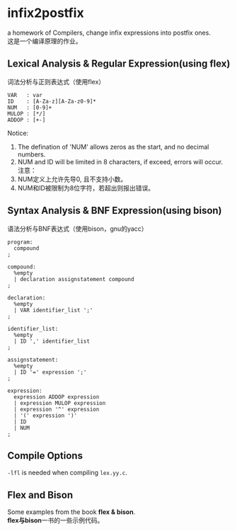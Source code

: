 # infix2postfix
a homework of Compilers, change infix expressions into postfix ones.  
这是一个编译原理的作业。  

## Lexical Analysis & Regular Expression(using flex)
词法分析与正则表达式（使用flex）  
```
VAR   : var
ID    : [A-Za-z][A-Za-z0-9]*
NUM   : [0-9]+
MULOP : [*/]
ADDOP : [+-]
```
Notice:  
1. The defination of 'NUM' allows zeros as the start, and no decimal numbers.  
2. NUM and ID will be limited in 8 characters, if exceed, errors will occur.  
注意：  
1. NUM定义上允许先导0, 且不支持小数。  
2. NUM和ID被限制为8位字符，若超出则报出错误。  

## Syntax Analysis & BNF Expression(using bison)
语法分析与BNF表达式（使用bison，gnu的yacc）  
```
program:
  compound
;

compound:
  %empty
  | declaration assignstatement compound
;

declaration:
  %empty
  | VAR identifier_list ';'
;

identifier_list:
  %empty
  | ID ',' identifier_list
;

assignstatement:
  %empty
  | ID '=' expression ';'
;

expression:
  expression ADDOP expression
  | expression MULOP expression
  | expression '^' expression
  | '(' expression ')'
  | ID
  | NUM
;
```

## Compile Options
`-lfl` is needed when compiling `lex.yy.c`.

## Flex and Bison
Some examples from the book **flex & bison**.  
**flex与bison**一书的一些示例代码。  
